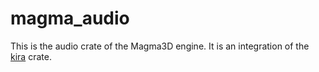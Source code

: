 # magma_audio

This is the audio crate of the Magma3D engine. It is an integration of the [kira](https://crates.io/crates/kira) crate.